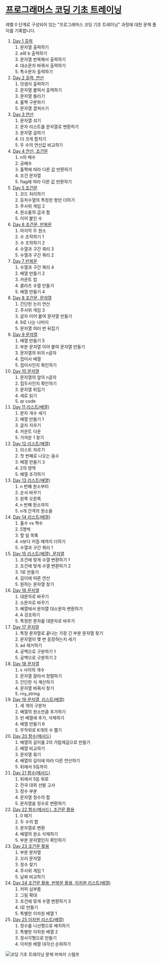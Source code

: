 # [프로그래머스 코딩 기초 트레이닝](https://school.programmers.co.kr/learn/challenges/training?order=acceptance_desc&page=1)

레벨 0 단계로 구성되어 있는 "프로그래머스 코딩 기초 트레이닝" 과정에 대한 문제 풀이를 기록합니다.

1. [Day 1 출력](day1.js)
   1. 문자열 출력하기
   2. a와 b 출력하기
   3. 문자열 반복해서 출력하기
   4. 대소문자 바꿔서 출력하기
   5. 특수문자 출력하기
2. [Day 2 출력, 연산](day2.js)
   1. 덧셈식 출력하기
   2. 문자열 붙여서 출력하기
   3. 문자열 돌리기
   4. 홀짝 구분하기
   5. 문자열 겹쳐쓰기
3. [Day 3 연산](day3.js)
   1. 문자열 섞기
   2. 문자 리스트를 문자열로 변환하기
   3. 문자열 곱하기
   4. 더 크게 합치기
   5. 두 수의 연산값 비교하기
4. [Day 4 연산, 조건문](day4.js)
   1. n의 배수
   2. 공배수
   3. 홀짝에 따라 다른 값 반환하기
   4. 조건 문자열
   5. flag에 따라 다른 값 반환하기
5. [Day 5 조건문](day5.js)
   1. 코드 처리하기
   2. 등차수열의 특정한 항만 더하기
   3. 주사위 게임 2
   4. 원소들의 곱과 합
   5. 이어 붙인 수
6. [Day 6 조건문, 만복문](day6.js)
   1. 마지막 두 원소
   2. 수 조작하기 1
   3. 수 조작하기 2
   4. 수열과 구간 쿼리 3
   5. 수열과 구간 쿼리 2
7. [Day 7 반복문](day7.js)
   1. 수열과 구간 쿼리 4
   2. 배열 만들기 2
   3. 카운트 업
   4. 콜라츠 수열 만들기
   5. 배열 만들기 4
8. [Day 8 조건문, 문자열](day8.js)
   1. 간단한 논리 연산
   2. 주사위 게임 3
   3. 글자 이어 붙여 문자열 만들기
   4. 9로 나눈 나머지
   5. 문자열 여러 번 뒤집기
9. [Day 9 문자열](day9.js)
   1. 배열 만들기 5
   2. 부분 문자열 이어 붙여 문자열 만들기
   3. 문자열의 뒤의 n글자
   4. 접미사 배열
   5. 접미사인지 확인하기
10. [Day 10 문자열](day10.js)
    1. 문자열의 앞의 n글자
    2. 접두사인지 확인하기
    3. 문자열 뒤집기
    4. 세로 읽기
    5. qr code
11. [Day 11 리스트(배열)](day11.js)
    1. 문자 개수 세기
    2. 배열 만들기 1
    3. 글자 지우기
    4. 카운트 다운
    5. 가까운 1 찾기
12. [Day 12 리스트(배열)](day12.js)
    1. 리스트 자르기
    2. 첫 번째로 나오는 음수
    3. 배열 만들기 3
    4. 2의 영역
    5. 배열 조각하기
13. [Day 13 리스트(배열)](day13.js)
    1. n 번째 원소부터
    2. 순서 바꾸기
    3. 왼쪽 오른쪽
    4. n 번째 원소까지
    5. n개 간격의 원소들
14. [Day 14 리스트(배열)](day14.js)
    1. 홀수 vs 짝수
    2. 5명씩
    3. 할 일 목록
    4. n보다 커질 때까지 더하기
    5. 수열과 구간 쿼리 1
15. [Day 15 리스트(배열), 문자열](day15.js)
    1. 조건에 맞게 수열 변환하기 1
    2. 조건에 맞게 수열 변환하기 2
    3. 1로 만들기
    4. 길이에 따른 연산
    5. 원하는 문자열 찾기
16. [Day 16 문자열](day16.js)
    1. 대문자로 바꾸기
    2. 소문자로 바꾸기
    3. 배열에서 문자열 대소문자 변환하기
    4. A 강조하기
    5. 특정한 문자를 대문자로 바꾸기
17. [Day 17 문자열](day17.js)
    1. 특정 문자열로 끝나는 가장 긴 부분 문자열 찾기
    2. 문자열이 몇 번 등장하는지 세기
    3. ad 제거하기
    4. 공백으로 구분하기 1
    5. 공백으로 구분하기 2
18. [Day 18 문자열](day18.js)
    1. x 사이의 개수
    2. 문자열 잘라서 정렬하기
    3. 간단한 식 계산하기
    4. 문자열 바꿔서 찾기
    5. rny_string
19. [Day 19 문자열, 리스트(배열)](day19.js)
    1. 세 개의 구분자
    2. 배열의 원소만큼 추가하기
    3. 빈 배열에 추가, 삭제하기
    4. 배열 만들기 6
    5. 무작위로 K개의 수 뽑기
20. [Day 20 함수(메서드)](day20.js)
    1. 배열의 길이를 2의 거듭제곱으로 만들기
    2. 배열 비교하기
    3. 문자열 묶기
    4. 배열의 길이에 따라 다른 연산하기
    5. 뒤에서 5등까지
21. [Day 21 함수(메서드)](day21.js)
    1. 뒤에서 5등 위로
    2. 전국 대회 선발 고사
    3. 정수 부분
    4. 문자열 정수의 합
    5. 문자열을 정수로 변환하기
22. [Day 22 함수(메서드), 조건문 활용](day22.js)
    1. 0 떼기
    2. 두 수의 합
    3. 문자열로 변환
    4. 배열의 원소 삭제하기
    5. 부분 문자열인지 확인하기
23. [Day 23 조건문 활용](day23.js)
    1. 부분 문자열
    2. 꼬리 문자열
    3. 정수 찾기
    4. 주사위 게임 1
    5. 날짜 비교하기
24. [Day 24 조건문 활용, 반복문 활용, 이차원 리스트(배열)](day24.js)
    1. 커피 심부름
    2. 그림 확대
    3. 조건에 맞게 수열 변환하기 3
    4. l로 만들기
    5. 특별한 이차원 배열 1
25. [Day 25 이차원 리스트(배열)](day25.js)
    1. 정수를 나선형으로 배치하기
    2. 특별한 이차원 배열 2
    3. 정사각형으로 만들기
    4. 이차원 배열 대각선 순회하기

![코딩 기초 트레이닝 문제 머쓱이 스탬프](./basing-training-calendar.png)
